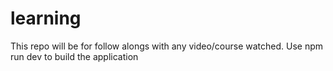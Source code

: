 # learning
This repo will be for follow alongs with any video/course watched.
Use npm run dev to build the application
